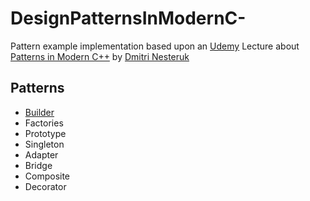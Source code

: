 # DesignPatternsInModernC-
Pattern example implementation based upon an [Udemy](https://www.udemy.com) Lecture about [Patterns in Modern C++](https://www.udemy.com/patterns-cplusplus/) by [Dmitri Nesteruk](https://www.udemy.com/user/dmitrinesteruk/)

## Patterns
- [Builder](https://github.com/Ben1980/DesignPatternsInModernCPP/blob/master/builder.h)
- Factories
- Prototype
- Singleton
- Adapter
- Bridge
- Composite
- Decorator
